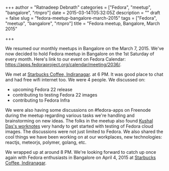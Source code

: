 +++
author = "Ratnadeep Debnath"
categories = ["Fedora", "meetup", "bangalore", "rtnpro"]
date = 2015-03-14T05:32:05Z
description = ""
draft = false
slug = "fedora-meetup-bangalore-march-2015"
tags = ["Fedora", "meetup", "bangalore", "rtnpro"]
title = "Fedora meetup, Bangalore, March 2015"

+++


We resumed our monthly meetups in Bangalore on the March 7, 2015. We've now decided to hold Fedora meetup in Bangalore on the 1st Saturday of every month. Here's link to our event on Fedora Calendar: https://apps.fedoraproject.org/calendar/meeting/2036/.

We met at [Starbucks Coffee, Indiranagar](http://goo.gl/2d1WtN). at 6 PM. It was good place to chat and had free wifi internet too. We were 4 people. We discussed on:

- upcoming Fedora 22 release
- contributing to testing Fedora 22 images
- contributing to Fedora Infra

We were also having some discussions on #fedora-apps on Freenode during the meetup regarding various tasks we're handling and brainstorming on new ideas. The folks in the meetup also found [Kushal Das's worknotes](http://worknotes.readthedocs.org/en/latest/) very handy to get started with testing of Fedora cloud images. The discussions were not just limited to Fedora. We also shared the cool things we have been working on at our workplaces, new technologies: reactjs, meteorjs, polymer, golang, etc.

We wrapped up at around 8 PM. We're looking forward to catch up once again with Fedora enthusiasts in Bangalore on April 4, 2015 at [Starbucks Coffee, Indiranagar](http://goo.gl/2d1WtN).

